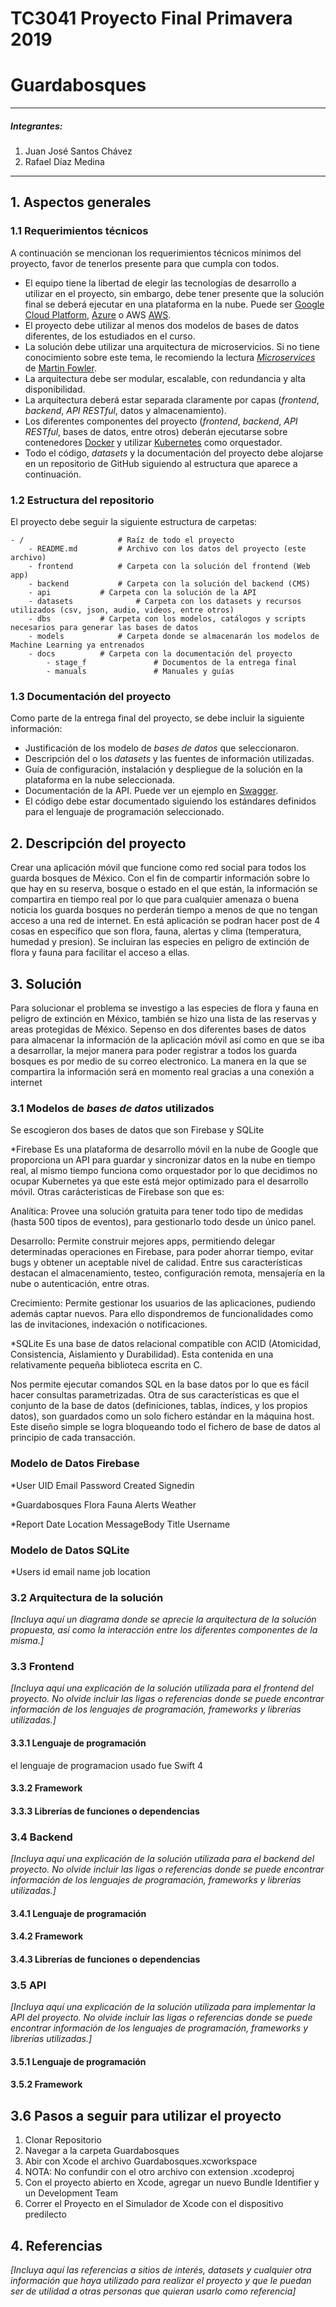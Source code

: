 # TC3041 Proyecto  Final Primavera 2019

# Guardabosques
---

##### Integrantes:
1. Juan José Santos Chávez
2. Rafael Díaz Medina


---
## 1. Aspectos generales

### 1.1 Requerimientos técnicos

A continuación se mencionan los requerimientos técnicos mínimos del proyecto, favor de tenerlos presente para que cumpla con todos.

* El equipo tiene la libertad de elegir las tecnologías de desarrollo a utilizar en el proyecto, sin embargo, debe tener presente que la solución final se deberá ejecutar en una plataforma en la nube. Puede ser  [Google Cloud Platform](https://cloud.google.com/?hl=es), [Azure](https://azure.microsoft.com/en-us/) o AWS [AWS](https://aws.amazon.com/es/free/).
* El proyecto debe utilizar al menos dos modelos de bases de datos diferentes, de los estudiados en el curso.
* La solución debe utilizar una arquitectura de microservicios. Si no tiene conocimiento sobre este tema, le recomiendo la lectura [*Microservices*](https://martinfowler.com/articles/microservices.html) de [Martin Fowler](https://martinfowler.com).
* La arquitectura debe ser modular, escalable, con redundancia y alta disponibilidad.
* La arquitectura deberá estar separada claramente por capas (*frontend*, *backend*, *API RESTful*, datos y almacenamiento).
* Los diferentes componentes del proyecto (*frontend*, *backend*, *API RESTful*, bases de datos, entre otros) deberán ejecutarse sobre contenedores [Docker](https://www.docker.com/) y utilizar [Kubernetes](https://kubernetes.io/) como orquestador.
* Todo el código, *datasets* y la documentación del proyecto debe alojarse en un repositorio de GitHub siguiendo al estructura que aparece a continuación.

### 1.2 Estructura del repositorio
El proyecto debe seguir la siguiente estructura de carpetas:
```
- / 			        # Raíz de todo el proyecto
    - README.md			# Archivo con los datos del proyecto (este archivo)
    - frontend			# Carpeta con la solución del frontend (Web app)
    - backend			# Carpeta con la solución del backend (CMS)
    - api			# Carpeta con la solución de la API
    - datasets		        # Carpeta con los datasets y recursos utilizados (csv, json, audio, videos, entre otros)
    - dbs			# Carpeta con los modelos, catálogos y scripts necesarios para generar las bases de datos
    - models			# Carpeta donde se almacenarán los modelos de Machine Learning ya entrenados 
    - docs			# Carpeta con la documentación del proyecto
        - stage_f               # Documentos de la entrega final
        - manuals               # Manuales y guías
```

### 1.3 Documentación  del proyecto

Como parte de la entrega final del proyecto, se debe incluir la siguiente información:

* Justificación de los modelo de *bases de datos* que seleccionaron.
* Descripción del o los *datasets* y las fuentes de información utilizadas.
* Guía de configuración, instalación y despliegue de la solución en la plataforma en la nube  seleccionada.
* Documentación de la API. Puede ver un ejemplo en [Swagger](https://swagger.io/). 
* El código debe estar documentado siguiendo los estándares definidos para el lenguaje de programación seleccionado.

## 2. Descripción del proyecto

Crear una aplicación móvil que funcione como red social para todos los guarda bosques de México.
Con el fin de compartir información sobre lo que hay en su reserva, bosque o estado en el que están, la información se compartira en tiempo real por lo que para cualquier amenaza o buena noticia los guarda bosques no perderán tiempo a menos de que no tengan acceso a una red de internet.
En está aplicación se podran hacer post de 4 cosas en específico que son flora, fauna, alertas y clima (temperatura, humedad y presion).
Se incluiran las especies en peligro de extinción de flora y fauna para facilitar el acceso a ellas.


## 3. Solución

Para solucionar el problema se investigo a las especies de flora y fauna en peligro de extinción en México, también se hizo una lista de las reservas y areas protegidas de México.
Sepenso en dos diferentes bases de datos para almacenar la información de la aplicación móvil así como en que se iba a desarrollar, la mejor manera para poder registrar a todos los guarda bosques es por medio de su correo electronico.
La manera en la que se compartira la información será en momento real gracias a una conexión a internet
### 3.1 Modelos de *bases de datos* utilizados

Se escogieron dos  bases de datos que son Firebase y SQLite

*Firebase
Es una plataforma de desarrollo móvil en la nube de Google que proporciona un API para guardar y sincronizar datos en la nube en tiempo real, al mismo tiempo funciona como orquestador por lo que decidimos no ocupar Kubernetes ya que este está mejor optimizado para el desarrollo móvil.
Otras carácteristicas de Firebase son que es:

Analítica: Provee una solución gratuita para tener todo tipo de medidas (hasta 500 tipos de eventos), para gestionarlo todo desde un único panel.

Desarrollo: Permite construir mejores apps, permitiendo delegar determinadas operaciones en Firebase, para poder ahorrar tiempo, evitar bugs y obtener un aceptable nivel de calidad. Entre sus características destacan el almacenamiento, testeo, configuración remota, mensajería en la nube o autenticación, entre otras.

Crecimiento: Permite gestionar los usuarios de las aplicaciones, pudiendo además captar nuevos. Para ello dispondremos de funcionalidades como las de invitaciones, indexación o notificaciones.

*SQLite
Es una base de datos relacional compatible con ACID (Atomicidad, Consistencia, Aislamiento y Durabilidad).
Esta contenida en una relativamente pequeña biblioteca escrita en C.

Nos permite ejecutar comandos SQL en la base datos por lo que es fácil hacer consultas parametrizadas.
Otra de sus características es que el conjunto de la base de datos (definiciones, tablas, índices, y los propios datos), son guardados como un solo fichero estándar en la máquina host. Este diseño simple se logra bloqueando todo el fichero de base de datos al principio de cada transacción.

### Modelo de Datos Firebase
*User
UID
Email
Password
Created
Signedin

*Guardabosques
Flora
Fauna
Alerts
Weather

*Report
Date
Location
MessageBody
Title
Username
   ### Modelo de Datos SQLite
*Users
id
email
name
job
location



### 3.2 Arquitectura de la solución

*[Incluya aquí un diagrama donde se aprecie la arquitectura de la solución propuesta, así como la interacción entre los diferentes componentes de la misma.]*

### 3.3 Frontend

*[Incluya aquí una explicación de la solución utilizada para el frontend del proyecto. No olvide incluir las ligas o referencias donde se puede encontrar información de los lenguajes de programación, frameworks y librerías utilizadas.]*

#### 3.3.1 Lenguaje de programación
el lenguaje de programacion usado fue Swift 4
#### 3.3.2 Framework
#### 3.3.3 Librerías de funciones o dependencias

### 3.4 Backend

*[Incluya aquí una explicación de la solución utilizada para el backend del proyecto. No olvide incluir las ligas o referencias donde se puede encontrar información de los lenguajes de programación, frameworks y librerías utilizadas.]*

#### 3.4.1 Lenguaje de programación
#### 3.4.2 Framework
#### 3.4.3 Librerías de funciones o dependencias

### 3.5 API

*[Incluya aquí una explicación de la solución utilizada para implementar la API del proyecto. No olvide incluir las ligas o referencias donde se puede encontrar información de los lenguajes de programación, frameworks y librerías utilizadas.]*

#### 3.5.1 Lenguaje de programación
#### 3.5.2 Framework

## 3.6 Pasos a seguir para utilizar el proyecto
1. Clonar Repositorio
2. Navegar a la carpeta Guardabosques
3. Abir con Xcode el archivo Guardabosques.xcworkspace
4. NOTA: No confundir con el otro archivo con extension .xcodeproj
5. Con el proyecto abierto en Xcode, agregar un nuevo Bundle Identifier y un Development Team
6. Correr el Proyecto en el Simulador de Xcode con el dispositivo predilecto
## 4. Referencias

*[Incluya aquí las referencias a sitios de interés, datasets y cualquier otra información que haya utilizado para realizar el proyecto y que le puedan ser de utilidad a otras personas que quieran usarlo como referencia]*
